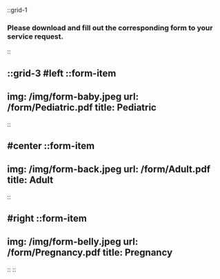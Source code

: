 ::grid-1
### Please download and fill out the corresponding form to your service request.
::

::grid-3
#left
::form-item
---
img: /img/form-baby.jpeg
url: /form/Pediatric.pdf
title: Pediatric
---
::

#center
::form-item
---
img: /img/form-back.jpeg
url: /form/Adult.pdf
title: Adult
---
::

#right
::form-item
---
img: /img/form-belly.jpeg
url: /form/Pregnancy.pdf
title: Pregnancy
---
::
::


